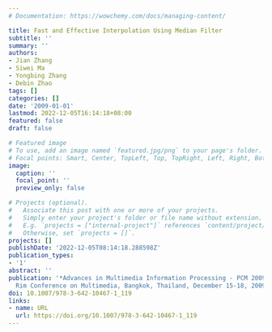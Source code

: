 ```yaml
---
# Documentation: https://wowchemy.com/docs/managing-content/

title: Fast and Effective Interpolation Using Median Filter
subtitle: ''
summary: ''
authors:
- Jian Zhang
- Siwei Ma
- Yongbing Zhang
- Debin Zhao
tags: []
categories: []
date: '2009-01-01'
lastmod: 2022-12-05T16:14:18+08:00
featured: false
draft: false

# Featured image
# To use, add an image named `featured.jpg/png` to your page's folder.
# Focal points: Smart, Center, TopLeft, Top, TopRight, Left, Right, BottomLeft, Bottom, BottomRight.
image:
  caption: ''
  focal_point: ''
  preview_only: false

# Projects (optional).
#   Associate this post with one or more of your projects.
#   Simply enter your project's folder or file name without extension.
#   E.g. `projects = ["internal-project"]` references `content/project/deep-learning/index.md`.
#   Otherwise, set `projects = []`.
projects: []
publishDate: '2022-12-05T08:14:18.288598Z'
publication_types:
- '1'
abstract: ''
publication: '*Advances in Multimedia Information Processing - PCM 2009, 10th Pacific
  Rim Conference on Multimedia, Bangkok, Thailand, December 15-18, 2009 Proceedings*'
doi: 10.1007/978-3-642-10467-1_119
links:
- name: URL
  url: https://doi.org/10.1007/978-3-642-10467-1_119
---
```

